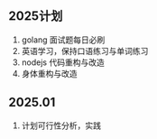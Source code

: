 ## 2025计划

1. golang 面试题每日必刷
2. 英语学习，保持口语练习与单词练习
3. nodejs 代码重构与改造
4. 身体重构与改造

## 2025.01

1. 计划可行性分析，实践
